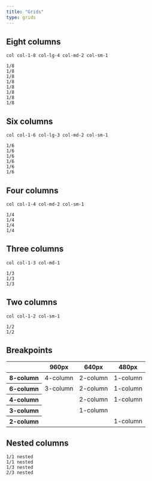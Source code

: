 ```yaml
---
title: "Grids"
type: grids
---
```


<section class="guide page-section">
    <h2>Eight columns</h2>
    <p><code>col col-1-8 col-lg-4 col-md-2 col-sm-1</code></p>
    <div class="row">
        <div class="col col-1-8 col-lg-4 col-md-2 col-sm-1">
            <div class="col-content"><code>1/8</code></div>
        </div>
        <div class="col col-1-8 col-lg-4 col-md-2 col-sm-1">
            <div class="col-content"><code>1/8</code></div>
        </div>
        <div class="col col-1-8 col-lg-4 col-md-2 col-sm-1">
            <div class="col-content"><code>1/8</code></div>
        </div>
        <div class="col col-1-8 col-lg-4 col-md-2 col-sm-1">
            <div class="col-content"><code>1/8</code></div>
        </div>
        <div class="col col-1-8 col-lg-4 col-md-2 col-sm-1">
            <div class="col-content"><code>1/8</code></div>
        </div>
        <div class="col col-1-8 col-lg-4 col-md-2 col-sm-1">
            <div class="col-content"><code>1/8</code></div>
        </div>
        <div class="col col-1-8 col-lg-4 col-md-2 col-sm-1">
            <div class="col-content"><code>1/8</code></div>
        </div>
        <div class="col col-1-8 col-lg-4 col-md-2 col-sm-1">
            <div class="col-content"><code>1/8</code></div>
        </div>
    </div>
    <h2>Six columns</h2>
    <p><code>col col-1-6 col-lg-3 col-md-2 col-sm-1</code></p>
    <div class="row">
        <div class="col col-1-6 col-lg-3 col-md-2 col-sm-1">
            <div class="col-content"><code>1/6</code></div>
        </div>
        <div class="col col-1-6 col-lg-3 col-md-2 col-sm-1">
            <div class="col-content"><code>1/6</code></div>
        </div>
        <div class="col col-1-6 col-lg-3 col-md-2 col-sm-1">
            <div class="col-content"><code>1/6</code></div>
        </div>
        <div class="col col-1-6 col-lg-3 col-md-2 col-sm-1">
            <div class="col-content"><code>1/6</code></div>
        </div>
        <div class="col col-1-6 col-lg-3 col-md-2 col-sm-1">
            <div class="col-content"><code>1/6</code></div>
        </div>
        <div class="col col-1-6 col-lg-3 col-md-2 col-sm-1">
            <div class="col-content"><code>1/6</code></div>
        </div>
    </div>
    <h2>Four columns</h2>
    <p><code>col col-1-4 col-md-2 col-sm-1</code></p>
    <div class="row">
        <div class="col col-1-4 col-md-2 col-sm-1">
            <div class="col-content"><code>1/4</code></div>
        </div>
        <div class="col col-1-4 col-md-2 col-sm-1">
            <div class="col-content"><code>1/4</code></div>
        </div>
        <div class="col col-1-4 col-md-2 col-sm-1">
            <div class="col-content"><code>1/4</code></div>
        </div>
        <div class="col col-1-4 col-md-2 col-sm-1">
            <div class="col-content"><code>1/4</code></div>
        </div>
    </div>
    <h2>Three columns</h2>
    <p><code>col col-1-3 col-md-1</code></p>
    <div class="row">
        <div class="col col-1-3 col-md-1">
            <div class="col-content"><code>1/3</code></div>
        </div>
        <div class="col col-1-3 col-md-1">
            <div class="col-content"><code>1/3</code></div>
        </div>
        <div class="col col-1-3 col-md-1">
            <div class="col-content"><code>1/3</code></div>
        </div>
    </div>
    <h2>Two columns</h2>
    <p><code>col col-1-2 col-sm-1</code></p>
    <div class="row">
        <div class="col col-1-2 col-sm-1">
            <div class="col-content"><code>1/2</code></div>
        </div>
        <div class="col col-1-2 col-sm-1">
            <div class="col-content"><code>1/2</code></div>
        </div>
    </div>
</section>

<section class="guide page-section">
    <h2>Breakpoints</h2>
    <div class="row">
        <div class="col col-1-1">
            <table>
                <thead>
                    <tr>
                        <th></th>
                        <th>960px</th>
                        <th>640px</th>
                        <th>480px</th>
                    </tr>
                </thead>
                <tbody>
                    <tr>
                        <th scope="row">8-column</th>
                        <td>4-column</td>
                        <td>2-column</td>
                        <td>1-column</td>
                    </tr>
                    <tr>
                        <th scope="row">6-column</th>
                        <td>3-column</td>
                        <td>2-column</td>
                        <td>1-column</td>
                    </tr>
                    <tr>
                        <th scope="row">4-column</th>
                        <td></td>
                        <td>2-column</td>
                        <td>1-column</td>
                    </tr>
                    <tr>
                        <th scope="row">3-column</th>
                        <td></td>
                        <td>1-column</td>
                        <td></td>
                    </tr>
                    <tr>
                        <th scope="row">2-column</th>
                        <td></td>
                        <td></td>
                        <td>1-column</td>
                    </tr>
                </tbody>
            </table>
        </div>
    </div>
</section>

<section class="guide page-section">
    <h2>Nested columns</h2>
    <div class="row">
        <div class="col col-1-1">
            <div class="row">
                <div class="col col-1-2 col-md-2 col-sm-1">
                    <div class="row">
                        <div class="col col-1-1">
                            <div class="col-content"><code>1/1 nested</code></div>
                        </div>
                        <div class="col col-1-1">
                            <div class="col-content"><code>1/1 nested</code></div>
                        </div>
                    </div>
                </div>
                <div class="col col-1-2 col-md-2 col-sm-1">
                    <div class="row">
                        <div class="col col-1-3 col-md-1">
                            <div class="col-content"><code>1/3 nested</code></div>
                        </div>
                        <div class="col col-2-3 col-md-1">
                            <div class="col-content"><code>2/3 nested</code></div>
                        </div>
                    </div>
                </div>
            </div>
        </div>
    </div>
</section>